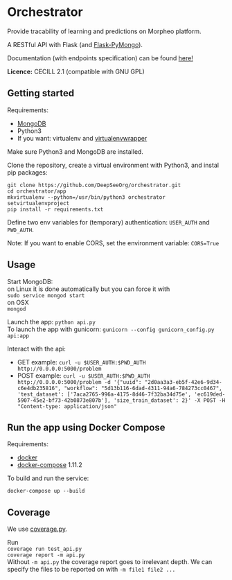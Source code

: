 # Orchestrator
Provide tracability of learning and predictions on Morpheo platform.

A RESTful API with Flask (and [Flask-PyMongo](https://flask-pymongo.readthedocs.io/en/latest/)).

Documentation (with endpoints specification) can be found [here!](https://morpheoorg.github.io/morpheo-orchestrator/)

**Licence:** CECILL 2.1 (compatible with GNU GPL)

## Getting started

Requirements:
- [MongoDB](https://www.mongodb.com/download-center)
- Python3
- If you want: virtualenv and [virtualenvwrapper](https://virtualenvwrapper.readthedocs.io/en/latest/) 

Make sure Python3 and MongoDB are installed.

Clone the repository, create a virtual environment with Python3, and instal pip packages:
```
git clone https://github.com/DeepSeeOrg/orchestrator.git
cd orchestrator/app
mkvirtualenv --python=/usr/bin/python3 orchestrator
setvirtualenvproject
pip install -r requirements.txt
```

Define two env variables for (temporary) authentication: `USER_AUTH` and `PWD_AUTH`.

Note: If you want to enable CORS, set the environment variable: `CORS=True`

## Usage

Start MongoDB:  
on Linux it is done automatically but you can force it with  
`sudo service mongod start`  
on OSX  
`mongod`

Launch the app: `python api.py`  
To launch the app with gunicorn: `gunicorn --config gunicorn_config.py api:app`

Interact with the api:
- GET example: `curl -u $USER_AUTH:$PWD_AUTH http://0.0.0.0:5000/problem` 
- POST example: `curl -u $USER_AUTH:$PWD_AUTH http://0.0.0.0:5000/problem -d '{"uuid": "2d0aa3a3-eb5f-42e6-9d34-c6e4db235816", "workflow": "5d13b116-6dad-4311-94a6-784273cc0467",  'test_dataset': ['7aca2765-996a-4175-8d46-7f32ba34d75e', 'ec619ded-5907-45e2-bf73-42b0873e807b'], 'size_train_dataset': 2}' -X POST -H "Content-type: application/json"`

## Run the app using Docker Compose

Requirements:  
- [docker](https://docs.docker.com/) 
- [docker-compose](https://docs.docker.com/compose/) 1.11.2

To build and run the service:
```
docker-compose up --build
```

## Coverage
We use [coverage.py](http://coverage.readthedocs.io/en/latest/index.html).

Run  
`coverage run test_api.py`  
`coverage report -m api.py`  
Without `-m api.py` the coverage report goes to irrelevant depth. We can specify the files to be reported on with `-m file1 file2 ...`

